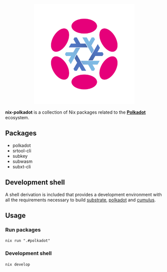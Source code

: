 <p align="center">
  <img width="320" src="img/nix-polkadot.png" alt="nix-polkadot logo">
</p>

**nix-polkadot** is a collection of Nix packages related to the [**Polkadot**](https://polkadot.network/) ecosystem.

## Packages

- polkadot
- srtool-cli
- subkey
- subwasm
- subxt-cli

## Development shell

A shell derivation is included that provides a development environment with all the requirements necessary to build
[substrate][substrate], [polkadot][polkadot] and [cumulus][cumulus].

[substrate]: https://github.com/paritytech/substrate
[polkadot]: https://github.com/paritytech/polkadot
[cumulus]: https://github.com/paritytech/cumulus

## Usage

### Run packages

```
nix run ".#polkadot"
```

### Development shell

```
nix develop
```
